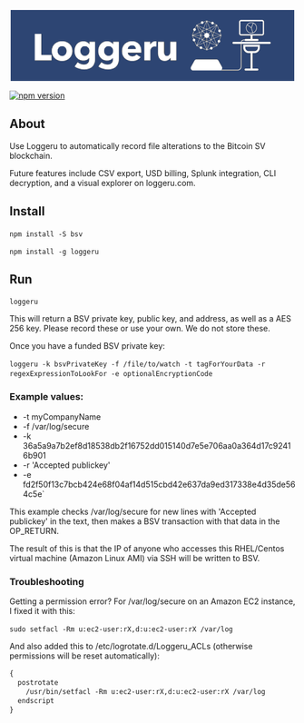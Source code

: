 
<p align="center">
<img src="logo.png" alt="logo" width="500px">
</p>    

[![npm version](http://img.shields.io/npm/v/loggeru.svg?style=flat)](https://npmjs.org/package/loggeru "View this project on npm")

## About

Use Loggeru to automatically record file alterations to the Bitcoin SV blockchain. 

Future features include CSV export, USD billing, Splunk integration, CLI decryption, and a visual explorer on loggeru.com.

## Install

`npm install -S bsv`

`npm install -g loggeru`

## Run

`loggeru`

This will return a BSV private key, public key, and address, as well as a AES 256 key. Please record these or use your own. We do not store these.

Once you have a funded BSV private key:

`loggeru -k bsvPrivateKey -f /file/to/watch -t tagForYourData -r regexExpressionToLookFor -e optionalEncryptionCode`
<br>

### Example values:
- -t myCompanyName <br>
- -f /var/log/secure <br>
- -k 36a5a9a7b2ef8d18538db2f16752dd015140d7e5e706aa0a364d17c92416b901 <br>
- -r 'Accepted publickey' <br>
- -e fd2f50f13c7bcb424e68f04af14d515cbd42e637da9ed317338e4d35de564c5e`<br>

This example checks /var/log/secure for new lines with 'Accepted publickey' in the text, then makes a BSV transaction with that data in the OP_RETURN. 

The result of this is that the IP of anyone who accesses this RHEL/Centos virtual machine (Amazon Linux AMI) via SSH will be written to BSV.
<br>

### Troubleshooting
Getting a permission error? For /var/log/secure on an Amazon EC2 instance, I fixed it with this:

`sudo setfacl -Rm u:ec2-user:rX,d:u:ec2-user:rX /var/log`

And also added this to /etc/logrotate.d/Loggeru_ACLs (otherwise permissions will be reset automatically): 


    {
      postrotate
        /usr/bin/setfacl -Rm u:ec2-user:rX,d:u:ec2-user:rX /var/log
      endscript
    }
    
